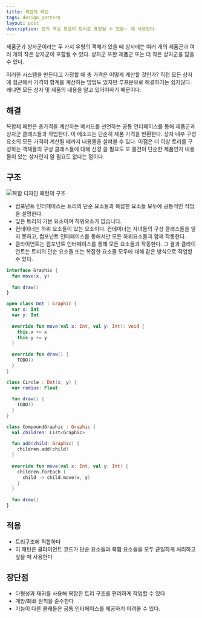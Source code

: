 ```yaml
---
title: 복합체 패턴
tags: design_pattern
layout: post
description: 앱의 핵심 모델이 트리로 표현될 수 있을ㄷ 때 사용한다.
---
```


제품군과 상자군이라는 두 가지 유형의 객체가 있을 때 상자에는 여러 개의 제품군과 여러 개의 작은 상자군이 포함될 수 있다. 상자군 또한 제품군 또는 더 작은 상자군을 담을 수 있다.

이러한 시스템을 만든다고 가정할 때 총 가격은 어떻게 계산할 것인가? 직접 모든 상자에 접근해서 가격의 합계를 계산하는 방법도 있지만 루프문으로 해결하기는 쉽지않다. 왜냐면 모든 상자 및 제품의 내용을 알고 있어야하기 때문이다.

## 해결

복합체 패턴은 총가격을 계산하는 메서드를 선언하는 공통 인터페이스를 통해 제품군과 상자군 클래스들과 작업한다. 이 메소드는 단순히 제품 가격을 반환한다. 상자 내부 구성요소의 모든 가격이 계산될 때까지 내용물을 살펴볼 수 있다. 이점은 더 이상 트리를 구성하는 객체들의 구상 클래스들에 대해 신경 쓸 필요도 또 물건이 단순한 제품인지 내용물이 있는 상자인지 알 필요도 없다는 점이다.

## 구조

![복합 디자인 패턴의 구조](https://refactoring.guru/images/patterns/diagrams/composite/structure-ko.png)

- 컴포넌트 인터페이스는 트리의 단순 요소들과 복잡한 요소들 모두에 공통적인 작업을 설명한다.
- 잎은 트리의 기본 요소이며 하위요소가 없습니다.
- 컨테이너는 하위 요소들이 있는 요소이다. 컨테이너는 자녀들의 구상 클래스들을 알지 못하고, 컴포넌트 인터페이스를 통해서만 모든 하위요소들과 함께 작동한다.
- 클라이언트는 컴포넌트 인터페이스를 통해 모든 요소들과 작동한다. 그 결과 클라이언트는 트리의 단순 요소들 또는 복잡한 요소들 모두에 대해 같은 방식으로 작업할 수 있다.

```kotlin
interface Graphic {
  fun move(x, y)
  
  fun draw()
}

open class Dot : Graphic {
  var x: Int
  var y: Int
  
  override fun move(val x: Int, val y: Int): void {
    this.x += x
    this.y += y
  }
  
  override fun draw() {
    TODO()
  }
}

class Circle : Dot(x, y) {
  var radius: Float
  
  fun draw() {
    TODO()
  }
}

class CompoundGraphic : Graphic {
  val children: List<Graphic>
  
  fun add(child: Graphic) {
    children.add(child)
  }
  
  override fun move(val x: Int, val y: Int) {
    children.forEach {
      child -> child.move(x, y)
    }
  }
  
  fun draw()
}
```

## 적용

- 트리구조에 적합하다
- 이 패턴은 클라이언트 코드가 단순 요소들과 복합 요소들을 모두 균일하게 처리하고 싶을 때 사용한다

## 장단점

- 다형성과 재귀를 사용해 복잡한 트리 구조를 편리하게 작업할 수 있다
- 개방/폐쇄 원칙을 준수한다
- 기능이 다른 클래들은 공통 인터페이스를 제공하기 어려울 수 있다.
